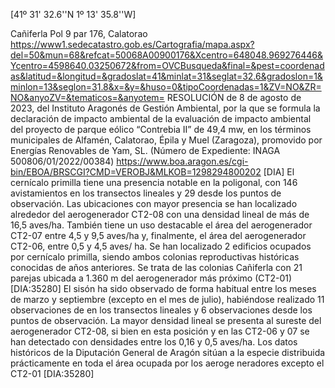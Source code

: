[41º 31' 32.6''N 1º 13' 35.8''W]
 
Cañiferla Pol 9 par 176, Calatorao
https://www1.sedecatastro.gob.es/Cartografia/mapa.aspx?del=50&mun=68&refcat=50068A00900176&Xcentro=648048.969276446&Ycentro=4598640.03250672&from=OVCBusqueda&final=&pest=coordenadas&latitud=&longitud=&gradoslat=41&minlat=31&seglat=32.6&gradoslon=1&minlon=13&seglon=31.8&x=&y=&huso=0&tipoCoordenadas=1&ZV=NO&ZR=NO&anyoZV=&tematicos=&anyotem=
RESOLUCIÓN de 8 de agosto de 2023, del Instituto Aragonés de Gestión Ambiental, por la que se formula la declaración de impacto ambiental de la evaluación de impacto ambiental del proyecto de parque eólico “Contrebia II” de 49,4 mw, en los términos municipales de Alfamén, Calatorao, Épila y Muel (Zaragoza), promovido por Energías Renovables de Yam, SL. (Número de Expediente: INAGA 500806/01/2022/00384)
https://www.boa.aragon.es/cgi-bin/EBOA/BRSCGI?CMD=VEROBJ&MLKOB=1298294800202 [DIA]
El cernícalo primilla tiene una presencia notable en la poligonal, con 146 avistamientos en
los transectos lineales y 29 desde los puntos de observación. Las ubicaciones con mayor
presencia se han localizado alrededor del aerogenerador CT2-08 con una densidad lineal de  más de 16,5 aves/ha. También tiene un uso destacable el área del aerogenerador CT2-07  entre 4,5 y 9,5 aves/ha y, finalmente, el área del aerogenerador CT2-06, entre 0,5 y 4,5 aves/ ha. Se han localizado 2 edificios ocupados por cernícalo primilla, siendo ambos colonias reproductivas históricas conocidas de años anteriores. Se trata de las colonias Cañiferla con 21 parejas ubicada a 1.360 m del aerogenerador más próximo (CT2-01) [DIA:35280]
El sisón ha sido observado de forma habitual entre los meses de marzo y septiembre (excepto en el  mes de julio), habiéndose realizado 11 observaciones de en los transectos lineales y 6 observaciones desde los puntos de observación. La mayor densidad lineal se presenta al sureste del aerogenerador CT2-08, si bien en esta posición y en las CT2-06 y 07 se han detectado con densidades entre los 0,16 y 0,5 aves/ha. Los datos históricos de la Diputación General de  Aragón sitúan a la especie distribuida prácticamente en toda el área ocupada por los aeroge neradores excepto el CT2-01 [DIA:35280]